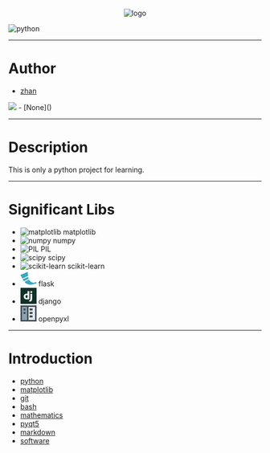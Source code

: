 <br>
<div style="text-align:center">
    <img alt="logo" src="./images/python.ico" title="logo" width="64"/>
</div>

![python](https://img.shields.io/badge/python-3.9-blue)

---
# Author
- [zhan](https://github.com/zhan321123)
<img src="https://avatars.githubusercontent.com/u/140153349?v=4" width="16"/>
- [None]()

---
# Description
This is only a python project for learning.

---
# Significant Libs
- <img alt="matplotlib" src="./images/matplotlib.ico" width="32"/>
  matplotlib
- <img alt="numpy" src="./images/numpy.ico" width="32"/>
  numpy
- <img alt="PIL" src="./images/pil.ico" width="32"/>
  PIL
- <img alt="scipy" src="./images/scipy.ico" width="32"/>
  scipy
- <img alt="scikit-learn" src="./images/scikit-learn.ico" width="32"/>
  scikit-learn
- <img alt="flask" src="./images/flask.webp" width="32"/>
  flask
- <img alt="django" src="./images/django.png" width="32"/>
  django
- <img alt="openpyxl" src="./images/openpyxl.png" width="32"/>
  openpyxl

---
# Introduction

- [python](./introduction/python.md)
- [matplotlib](./introduction/matplotlib.md)
- [git](./introduction/git.md)
- [bash](./introduction/bash.md)
- [mathematics](./introduction/mathematics.md)
- [pyqt5](./introduction/pyqt5.md)
- [markdown](./introduction/markdown.md)
- [software](./introduction/software.md)
